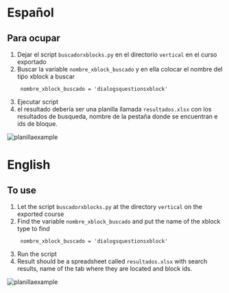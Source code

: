# Español
  ## Para ocupar
  1. Dejar el script `buscadorxblocks.py` en el directorio `vertical` en el curso exportado
  2. Buscar la variable `nombre_xblock_buscado` y en ella colocar el nombre del tiṕo xblock a buscar
     ```
      nombre_xblock_buscado = 'dialogsquestionsxblock'
     ```
  3. Ejecutar script
  4. el resultado debería ser una planilla llamada `resultados.xlsx` con los resultados de busqueda, nombre de la pestaña donde se encuentran e ids de bloque.

![planillaexample](https://github.com/cmmedu/BuscadorXblocks/assets/9289861/26ac22aa-b475-4c64-80a4-158b5eef9ef4)

# English
  ## To use
  1. Let the script `buscadorxblocks.py` at the directory `vertical` on the exported course
  2. Find the variable `nombre_xblock_buscado` and put the name of the xblock type to find
     ```
      nombre_xblock_buscado = 'dialogsquestionsxblock'
     ```
  4. Run the script
  5. Result should be a spreadsheet called  `resultados.xlsx` with search results, name of the tab where they are located and block ids.

  ![planillaexample](https://github.com/cmmedu/BuscadorXblocks/assets/9289861/26ac22aa-b475-4c64-80a4-158b5eef9ef4)
